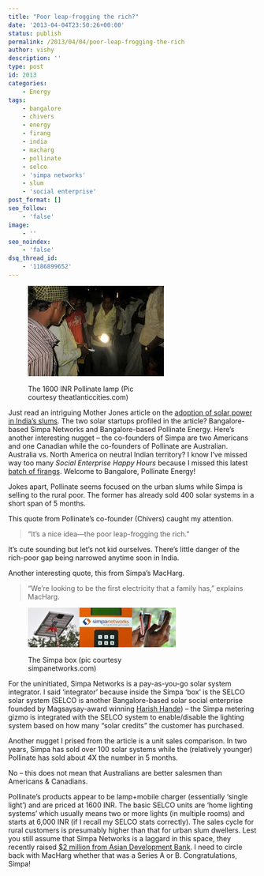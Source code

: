 ```yaml
---
title: "Poor leap-frogging the rich?"
date: '2013-04-04T23:50:26+00:00'
status: publish
permalink: /2013/04/04/poor-leap-frogging-the-rich
author: vishy
description: ''
type: post
id: 2013
categories:
    - Energy
tags:
    - bangalore
    - chivers
    - energy
    - firang
    - india
    - macharg
    - pollinate
    - selco
    - 'simpa networks'
    - slum
    - 'social enterprise'
post_format: []
seo_follow:
    - 'false'
image:
    - ''
seo_noindex:
    - 'false'
dsq_thread_id:
    - '1186899652'
---
```

<figure aria-describedby="caption-attachment-2016" class="wp-caption alignleft" id="attachment_2016" style="width: 276px">

[![The 1600 INR Pollinate lamp (Pic courtesy theatlanticcities.com)](../../../../uploads/2013/04/pollinate_lamp.jpeg)](../../../../uploads/2013/04/pollinate_lamp.jpeg)<figcaption class="wp-caption-text" id="caption-attachment-2016">The 1600 INR Pollinate lamp (Pic courtesy theatlanticcities.com)</figcaption></figure>

Just read an intriguing Mother Jones article on the [adoption of solar power in India’s slums](http://www.motherjones.com/environment/2013/04/selling-solar-power-indias-slums). The two solar startups profiled in the article? Bangalore-based Simpa Networks and Bangalore-based Pollinate Energy. Here’s another interesting nugget – the co-founders of Simpa are two Americans and one Canadian while the co-founders of Pollinate are Australian. Australia vs. North America on neutral Indian territory? I know I’ve missed way too many *Social Enterprise Happy Hours* because I missed this latest [batch of firangs](http://www.techsangam.com/2012/04/13/firang-invasion-of-indias-social-enterprise-ecosystem/). Welcome to Bangalore, Pollinate Energy!

Jokes apart, Pollinate seems focused on the urban slums while Simpa is selling to the rural poor. The former has already sold 400 solar systems in a short span of 5 months.

This quote from Pollinate’s co-founder (Chivers) caught my attention.

> “It’s a nice idea—the poor leap-frogging the rich.”

It’s cute sounding but let’s not kid ourselves. There’s little danger of the rich-poor gap being narrowed anytime soon in India.

Another interesting quote, this from Simpa’s MacHarg.

> “We’re looking to be the first electricity that a family has,” explains MacHarg.

<figure aria-describedby="caption-attachment-2015" class="wp-caption alignright" id="attachment_2015" style="width: 300px">

[![The Simpa box (pic courtesy simpanetworks.com)](../../../../uploads/2013/04/simpa_box-300x80.jpeg)](../../../../uploads/2013/04/simpa_box.jpeg)<figcaption class="wp-caption-text" id="caption-attachment-2015">The Simpa box (pic courtesy simpanetworks.com)</figcaption></figure>

For the uninitiated, Simpa Networks is a pay-as-you-go solar system integrator. I said ‘integrator’ because inside the Simpa ‘box’ is the SELCO solar system (SELCO is another Bangalore-based solar social enterprise founded by Magsaysay-award winning [Harish Hande](http://www.techsangam.com/2012/06/05/two-bright-lights-in-indias-impact-investing-landscape/)) – the Simpa metering gizmo is integrated with the SELCO system to enable/disable the lighting system based on how many “solar credits” the customer has purchased.

Another nugget I prised from the article is a unit sales comparison. In two years, Simpa has sold over 100 solar systems while the (relatively younger) Pollinate has sold about 4X the number in 5 months.

No – this does not mean that Australians are better salesmen than Americans &amp; Canadians.

Pollinate’s products appear to be lamp+mobile charger (essentially ‘single light’) and are priced at 1600 INR. The basic SELCO units are ‘home lighting systems’ which usually means two or more lights (in multiple rooms) and starts at 6,000 INR (if I recall my SELCO stats correctly). The sales cycle for rural customers is presumably higher than that for urban slum dwellers. Lest you still assume that Simpa Networks is a laggard in this space, they recently raised [$2 million from Asian Development Bank](http://www.adb.org/news/pay-you-go-model-expands-solar-energy-access-rural-india). I need to circle back with MacHarg whether that was a Series A or B. Congratulations, Simpa!